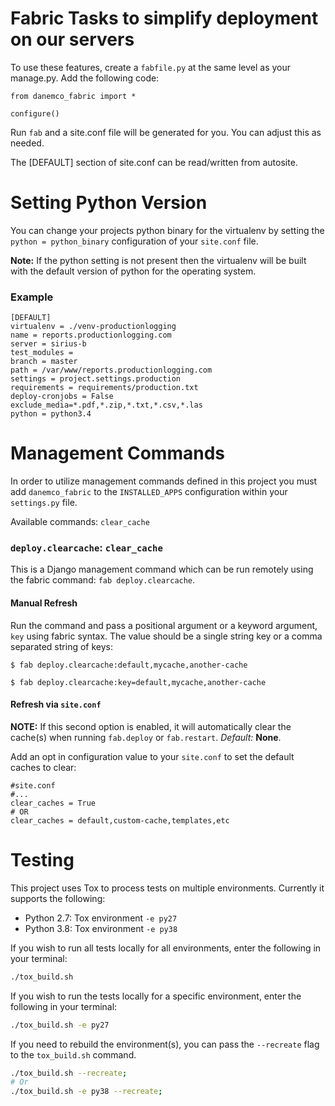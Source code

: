 # Fabric Tasks to simplify deployment on our servers

To use these features, create a `fabfile.py` at the same level as your manage.py.
Add the following code:

    from danemco_fabric import *

    configure()

Run `fab` and a site.conf file will be generated for you. You can adjust this as needed.

The [DEFAULT] section of site.conf can be read/written from autosite.

# Setting Python Version

You can change your projects python binary for the virtualenv by setting the `python = python_binary` configuration of your `site.conf` file.

**Note:** If the python setting is not present then the virtualenv will be built with the default version of python for the operating system.  

### Example

```
[DEFAULT]
virtualenv = ./venv-productionlogging
name = reports.productionlogging.com
server = sirius-b
test_modules =
branch = master
path = /var/www/reports.productionlogging.com
settings = project.settings.production
requirements = requirements/production.txt
deploy-cronjobs = False
exclude_media=*.pdf,*.zip,*.txt,*.csv,*.las
python = python3.4
```   

# Management Commands

In order to utilize management commands defined in this project you must add `danemco_fabric` to the `INSTALLED_APPS` configuration within your `settings.py` file.

Available commands: `clear_cache`

### `deploy.clearcache`: `clear_cache`

This is a Django management command which can be run remotely using the fabric command: `fab deploy.clearcache`.

#### Manual Refresh

Run the command and pass a positional argument or a keyword argument, `key` using fabric syntax. The value should be a single string key or a comma separated string of keys:

```
$ fab deploy.clearcache:default,mycache,another-cache
```

```
$ fab deploy.clearcache:key=default,mycache,another-cache
```

#### Refresh via `site.conf`

**NOTE:** If this second option is enabled, it will automatically clear the cache(s) when running `fab.deploy` or `fab.restart`. *Default:* **None**.

Add an opt in configuration value to your `site.conf` to set the default caches to clear:

```
#site.conf
#...
clear_caches = True
# OR
clear_caches = default,custom-cache,templates,etc
```

# Testing

This project uses Tox to process tests on multiple environments. Currently it supports the following:

- Python 2.7: Tox environment `-e py27`
- Python 3.8: Tox environment `-e py38`

If you wish to run all tests locally for all environments, enter the following in your terminal:

```bash
./tox_build.sh
```

If you wish to run the tests locally for a specific environment, enter the following in your terminal:

```bash
./tox_build.sh -e py27
```

If you need to rebuild the environment(s), you can pass the `--recreate` flag to the `tox_build.sh` command.

```bash
./tox_build.sh --recreate;
# Or
./tox_build.sh -e py38 --recreate;
```
